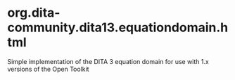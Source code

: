 # org.dita-community.dita13.equationdomain.html
Simple implementation of the DITA 3 equation domain for use with 1.x versions of the Open Toolkit
